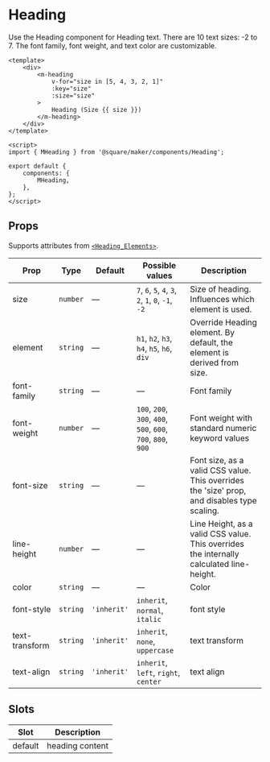 # Heading

Use the Heading component for Heading text. There are 10 text sizes: -2 to 7. The font family, font weight, and text color are customizable.

```vue
<template>
	<div>
		<m-heading
			v-for="size in [5, 4, 3, 2, 1]"
			:key="size"
			:size="size"
		>
			Heading (Size {{ size }})
		</m-heading>
	</div>
</template>

<script>
import { MHeading } from '@square/maker/components/Heading';

export default {
	components: {
		MHeading,
	},
};
</script>
```

<!-- api-tables:start -->
## Props

Supports attributes from [`<Heading_Elements>`](https://developer.mozilla.org/en-US/docs/Web/HTML/Element/Heading_Elements).

| Prop           | Type     | Default     | Possible values                                               | Description                                                                                 |
| -------------- | -------- | ----------- | ------------------------------------------------------------- | ------------------------------------------------------------------------------------------- |
| size           | `number` | —           | `7`, `6`, `5`, `4`, `3`, `2`, `1`, `0`, `-1`, `-2`            | Size of heading. Influences which element is used.                                          |
| element        | `string` | —           | `h1`, `h2`, `h3`, `h4`, `h5`, `h6`, `div`                     | Override Heading element. By default, the element is derived from size.                     |
| font-family    | `string` | —           | —                                                             | Font family                                                                                 |
| font-weight    | `number` | —           | `100`, `200`, `300`, `400`, `500`, `600`, `700`, `800`, `900` | Font weight with standard numeric keyword values                                            |
| font-size      | `string` | —           | —                                                             | Font size, as a valid CSS value. This overrides the 'size' prop, and disables type scaling. |
| line-height    | `number` | —           | —                                                             | Line Height, as a valid CSS value. This overrides the internally calculated line-height.    |
| color          | `string` | —           | —                                                             | Color                                                                                       |
| font-style     | `string` | `'inherit'` | `inherit`, `normal`, `italic`                                 | font style                                                                                  |
| text-transform | `string` | `'inherit'` | `inherit`, `none`, `uppercase`                                | text transform                                                                              |
| text-align     | `string` | `'inherit'` | `inherit`, `left`, `right`, `center`                          | text align                                                                                  |


## Slots

| Slot    | Description     |
| ------- | --------------- |
| default | heading content |
<!-- api-tables:end -->
